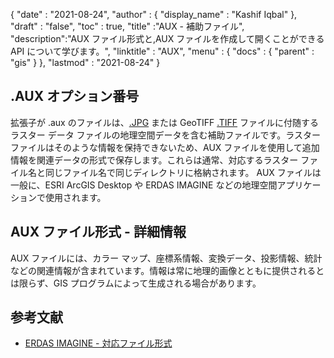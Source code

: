 {
  "date" : "2021-08-24",
  "author" : {
    "display_name" : "Kashif Iqbal"
},
  "draft" : "false",
  "toc" : true,
  "title" :"AUX - 補助ファイル",
  "description":"AUX ファイル形式と,AUX ファイルを作成して開くことができる API について学びます。",
  "linktitle" : "AUX",
  "menu" : {
    "docs" : {
      "parent" : "gis"
}
},
  "lastmod" : "2021-08-24"
}

## .AUX オプション番号

拡張子が .aux のファイルは、[.JPG](/image/jpeg/) または GeoTIFF [.TIFF](/image/tiff/) ファイルに付随するラスター データ ファイルの地理空間データを含む補助ファイルです。ラスター ファイルはそのような情報を保持できないため、AUX ファイルを使用して追加情報を関連データの形式で保存します。これらは通常、対応するラスター ファイル名と同じファイル名で同じディレクトリに格納されます。 AUX ファイルは一般に、ESRI ArcGIS Desktop や ERDAS IMAGINE などの地理空間アプリケーションで使用されます。

## AUX ファイル形式 - 詳細情報

AUX ファイルには、カラー マップ、座標系情報、変換データ、投影情報、統計などの関連情報が含まれています。情報は常に地理的画像とともに提供されるとは限らず、GIS プログラムによって生成される場合があります。

## 参考文献

* [ERDAS IMAGINE - 対応ファイル形式](https://www.hexagongeospatial.com/products/power-portfolio/erdas-imagine#imagine-technical-documents)

